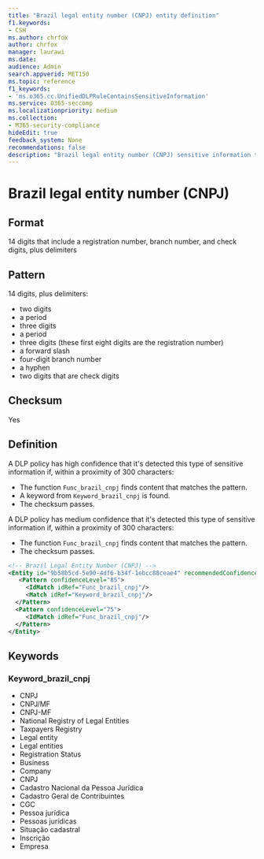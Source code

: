 ```yaml
---
title: "Brazil legal entity number (CNPJ) entity definition"
f1.keywords:
- CSH
ms.author: chrfox
author: chrfox
manager: laurawi
ms.date:
audience: Admin
search.appverid: MET150
ms.topic: reference
f1_keywords:
- 'ms.o365.cc.UnifiedDLPRuleContainsSensitiveInformation'
ms.service: O365-seccomp
ms.localizationpriority: medium
ms.collection:
- M365-security-compliance
hideEdit: true
feedback_system: None
recommendations: false
description: "Brazil legal entity number (CNPJ) sensitive information type entity definition."
---
```


# Brazil legal entity number (CNPJ)

## Format

14 digits that include a registration number, branch number, and check digits, plus delimiters

## Pattern

14 digits, plus delimiters:

- two digits
- a period
- three digits
- a period
- three digits (these first eight digits are the registration number)
- a forward slash
- four-digit branch number
- a hyphen
- two digits that are check digits

## Checksum

Yes

## Definition

A DLP policy has high confidence that it's detected this type of sensitive information if, within a proximity of 300 characters:

- The function `Func_brazil_cnpj` finds content that matches the pattern.
- A keyword from `Keyword_brazil_cnpj` is found.
- The checksum passes.

A DLP policy has medium confidence that it's detected this type of sensitive information if, within a proximity of 300 characters:

- The function `Func_brazil_cnpj` finds content that matches the pattern.
- The checksum passes.

```xml
<!-- Brazil Legal Entity Number (CNPJ) -->
<Entity id="9b58b5cd-5e90-4df6-b34f-1ebcc88ceae4" recommendedConfidence="85" patternsProximity="300">
   <Pattern confidenceLevel="85">
     <IdMatch idRef="Func_brazil_cnpj"/>
     <Match idRef="Keyword_brazil_cnpj"/>
  </Pattern>
  <Pattern confidenceLevel="75">
     <IdMatch idRef="Func_brazil_cnpj"/>
  </Pattern>
</Entity>
```

## Keywords

### Keyword_brazil_cnpj

- CNPJ
- CNPJ/MF
- CNPJ-MF
- National Registry of Legal Entities
- Taxpayers Registry
- Legal entity
- Legal entities
- Registration Status
- Business
- Company
- CNPJ
- Cadastro Nacional da Pessoa Jurídica
- Cadastro Geral de Contribuintes
- CGC
- Pessoa jurídica
- Pessoas jurídicas
- Situação cadastral
- Inscrição
- Empresa